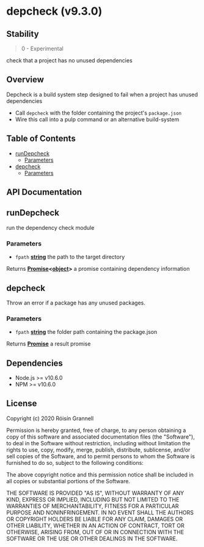 
# depcheck (v9.3.0)

## Stability

> 0 - Experimental

check that a project has no unused dependencies


## Overview

Depcheck is a build system step designed to fail when a project has
unused dependencies

- Call `depcheck` with the folder containing the project's `package.json`
- Wire this call into a pulp command or an alternative build-system


## Table of Contents

- [runDepcheck](#rundepcheck)
  * [Parameters](#parameters)
- [depcheck](#depcheck)
  * [Parameters](#parameters-1)

## API Documentation

<!-- Generated by documentation.js. Update this documentation by updating the source code. -->

## runDepcheck

run the dependency check module

### Parameters

-   `fpath` **[string][1]** the path to the target directory

Returns **[Promise][2]&lt;[object][3]>** a promise containing dependency information

## depcheck

Throw an error if a package has any unused packages.

### Parameters

-   `fpath` **[string][1]** the folder path containing the package.json

Returns **[Promise][2]** a result promise

[1]: https://developer.mozilla.org/docs/Web/JavaScript/Reference/Global_Objects/String

[2]: https://developer.mozilla.org/docs/Web/JavaScript/Reference/Global_Objects/Promise

[3]: https://developer.mozilla.org/docs/Web/JavaScript/Reference/Global_Objects/Object


## Dependencies

- Node.js >= v10.6.0
- NPM >= v10.6.0

## License

Copyright (c) 2020 Róisín Grannell

Permission is hereby granted, free of charge, to any person obtaining a copy of this software and associated documentation files (the "Software"), to deal in the Software without restriction, including without limitation the rights to use, copy, modify, merge, publish, distribute, sublicense, and/or sell copies of the Software, and to permit persons to whom the Software is furnished to do so, subject to the following conditions:

The above copyright notice and this permission notice shall be included in all copies or substantial portions of the Software.

THE SOFTWARE IS PROVIDED "AS IS", WITHOUT WARRANTY OF ANY KIND, EXPRESS OR IMPLIED, INCLUDING BUT NOT LIMITED TO THE WARRANTIES OF MERCHANTABILITY, FITNESS FOR A PARTICULAR PURPOSE AND NONINFRINGEMENT. IN NO EVENT SHALL THE AUTHORS OR COPYRIGHT HOLDERS BE LIABLE FOR ANY CLAIM, DAMAGES OR OTHER LIABILITY, WHETHER IN AN ACTION OF CONTRACT, TORT OR OTHERWISE, ARISING FROM, OUT OF OR IN CONNECTION WITH THE SOFTWARE OR THE USE OR OTHER DEALINGS IN THE SOFTWARE.
